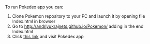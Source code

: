 To run Pokedex app you can:
1.	Clone Pokemon repository to your PC and launch it by opening file Index.html in browser
2.	Go to http://andriyukrajnets.github.io/Pokemon/ adding in the end Index.html
3.	Click [this link](http://andriyukrajnets.github.io/Pokemon/Index.html) and visit Pokedex app